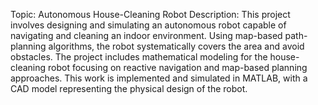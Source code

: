 Topic: Autonomous House-Cleaning Robot 
Description: This project involves designing and simulating an autonomous robot capable of navigating and cleaning an indoor environment. 
Using map-based path-planning algorithms, the robot systematically covers the area and avoid obstacles. 
The project includes mathematical modeling for the house-cleaning robot focusing on reactive navigation and map-based planning approaches.
This work is implemented and simulated in MATLAB, with a CAD model representing the physical design of the robot.
